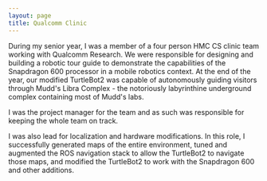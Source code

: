 ```yaml
---
layout: page
title: Qualcomm Clinic
---
```


During my senior year, I was a member of a four person HMC CS clinic team working with Qualcomm Research. We were responsible for designing and building a robotic tour guide to demonstrate the capabilities of the Snapdragon 600 processor in a mobile robotics context. At the end of the year, our modified TurtleBot2 was capable of autonomously guiding visitors through Mudd's Libra Complex - the notoriously labyrinthine underground complex containing most of Mudd's labs. 

I was the project manager for the team and as such was responsible for keeping the whole team on track. 

I was also lead for localization and hardware modifications. In this role, I successfully generated maps of the entire environment, tuned and augmented the ROS navigation stack to allow the TurtleBot2 to navigate those maps, and modified the TurtleBot2 to work with the Snapdragon 600 and other additions. 
